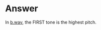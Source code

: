 # Answer

In [b.wav](https://files.antelope.net/index.php/s/g9Dkk4YAEfKFXws), the FIRST tone is the highest pitch.
